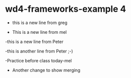 # wd4-frameworks-example 4

- this is a new line from greg

- This is a new line from mel

-this is a new line from Peter

-this is another line from Peter ;-)

-Practice before class today-mel

- Another change to show merging

